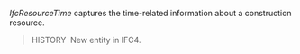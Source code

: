 _IfcResourceTime_ captures the time-related information about a construction resource.

> HISTORY&nbsp; New entity in IFC4.